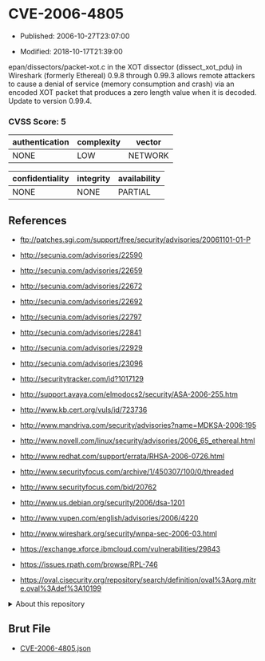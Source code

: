 # CVE-2006-4805

- Published: 2006-10-27T23:07:00

- Modified: 2018-10-17T21:39:00

epan/dissectors/packet-xot.c in the XOT dissector (dissect_xot_pdu) in Wireshark (formerly Ethereal) 0.9.8 through 0.99.3 allows remote attackers to cause a denial of service (memory consumption and crash) via an encoded XOT packet that produces a zero length value when it is decoded. Update to version 0.99.4.


### CVSS Score: **5**

| authentication | complexity | vector |
| --- | --- | --- |
| NONE | LOW | NETWORK |

| confidentiality | integrity | availability |
| --- | --- | --- |
| NONE | NONE | PARTIAL |

## References

* ftp://patches.sgi.com/support/free/security/advisories/20061101-01-P

* http://secunia.com/advisories/22590

* http://secunia.com/advisories/22659

* http://secunia.com/advisories/22672

* http://secunia.com/advisories/22692

* http://secunia.com/advisories/22797

* http://secunia.com/advisories/22841

* http://secunia.com/advisories/22929

* http://secunia.com/advisories/23096

* http://securitytracker.com/id?1017129

* http://support.avaya.com/elmodocs2/security/ASA-2006-255.htm

* http://www.kb.cert.org/vuls/id/723736

* http://www.mandriva.com/security/advisories?name=MDKSA-2006:195

* http://www.novell.com/linux/security/advisories/2006_65_ethereal.html

* http://www.redhat.com/support/errata/RHSA-2006-0726.html

* http://www.securityfocus.com/archive/1/450307/100/0/threaded

* http://www.securityfocus.com/bid/20762

* http://www.us.debian.org/security/2006/dsa-1201

* http://www.vupen.com/english/advisories/2006/4220

* http://www.wireshark.org/security/wnpa-sec-2006-03.html

* https://exchange.xforce.ibmcloud.com/vulnerabilities/29843

* https://issues.rpath.com/browse/RPL-746

* https://oval.cisecurity.org/repository/search/definition/oval%3Aorg.mitre.oval%3Adef%3A10199

<details>
<summary>About this repository</summary> 

  This repository is part of the project [Live Hack CVE](https://github.com/Live-Hack-CVE). Main website can be found [www.live-hack.org](https://www.live-hack.org) 
  
  Made by [Sn0wAlice](https://github.com/Sn0wAlice) for the people that care about security and need to have a feed of the latest CVEs. Hope you enjoy it, don't forget to star the repo and follow me on [Twitter](https://twitter.com/Sn0wAlice) and [Github](https://github.com/Sn0wAlice). And that is my [personnal website](https://www.alice-snow.me/)

  - [Home Page](https://github.com/Live-Hack-CVE)
  - [Framework](https://github.com/Live-Hack-CVE/cve-framework)
  - [CVE database](https://github.com/Live-Hack-CVE/full_database)
  - [Changelog](https://github.com/Live-Hack-CVE/Changelog)
</details>

## Brut File

* [CVE-2006-4805.json](https://raw.githubusercontent.com/Live-Hack-CVE/full_database/main/cves/2006/CVE-2006-4805.json)

